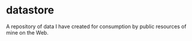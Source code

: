 # datastore
A repository of data I have created for consumption by public resources of mine on the Web.
